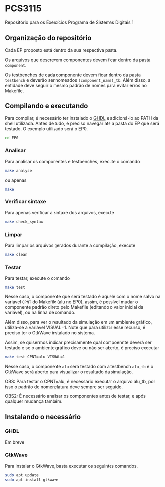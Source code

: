 # PCS3115
Repositório para os Exercícios Programa de Sistemas Digitais 1

## Organização do repositório

Cada EP proposto está dentro da sua respectiva pasta.

Os arquivos que descrevem componentes devem ficar dentro da pasta `component`.

Os testbenches de cada componente devem ficar dentro da pasta `testbench` e deverão ser nomeados `(component_name)_tb`. Além disso, a entidade deve seguir o mesmo padrão de nomes para evitar erros no Makefile.

## Compilando e executando

Para compilar, é necessário ter instalado o [GHDL](https://github.com/ghdl/ghdl) e adicioná-lo ao PATH da shell utilizada. Antes de tudo, é preciso navegar até a pasta do EP que será testado. O exemplo utilizado será o EP0.

```bash
cd EP0
```

### Analisar
Para analisar os componentes e testbenches, execute o comando
```bash
make analyse
```
ou apenas
```bash
make
```

### Verificar sintaxe
Para apenas verificar a sintaxe dos arquivos, execute
```bash
make check_syntax
```

### Limpar
Para limpar os arquivos gerados durante a compilação, execute
```bash
make clean
```

### Testar
Para testar, execute o comando
```bash
make test
```
Nesse caso, o componente que será testado é aquele com o nome salvo na variável `CPNT` do Makefile (alu no EP0), assim, é possível mudar o componente padrão direto pelo Makefile (editando o valor inicial da variável), ou na linha de comando.

Além disso, para ver o resultado da simulação em um ambiente gráfico, utiliza-se a variável VISUAL=1. Note que para utilizar esse recurso, é preciso ter o GtkWave instalado no sistema.

Assim, se quisermos indicar precisamente qual compoennte deverá ser testado e se o ambiente gráfico deve ou não ser aberto, é preciso executar

```bash
make test CPNT=alu VISUAL=1
```
Nesse caso, o componente `alu` será testado com a testbench `alu_tb` e o GtkWave será aberto para visualizar o resultado da simulação.

OBS: Para testar o CPNT=alu, é necessário executar o arquivo alu_tb, por isso o padrão de nomenclatura deve sempre ser seguido.

OBS2: É necessário analisar os componentes antes de testar, e após qualquer mudança também.

## Instalando o necessário

### GHDL

Em breve

### GtkWave

Para instalar o GtkWave, basta executar os seguintes comandos.

```bash
sudo apt update
sudo apt install gtkwave
```

